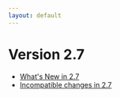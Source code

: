 ```yaml
---
layout: default
---
```

Version 2.7
===========

- [What's New in 2.7](release-notes-new-features27.html)
- [Incompatible changes in 2.7](release-notes-upgrading-changes27.html)
